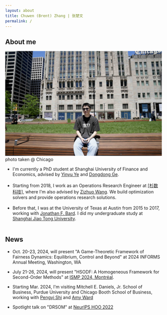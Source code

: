 ```yaml
---
layout: about
title: Chuwen (Brent) Zhang | 张楚文
permalink: /
---
```



## About me
<div class="wrapper">

<div class="footer-col footer-col-photo">
    <img src="../assets/img/photo24.jpg" alt="my photo" class="personal">
    <div class="footer-col-wrapper social-media-list comment-caption">
    photo taken @ Chicago
    <!-- photo taken @ Songyang (<a href="https://www.google.com.hk/maps/place/Songyang+County,+Lishui,+Zhejiang,+China/@28.4202883,118.8186665,10z/data=!3m1!4b1!4m6!3m5!1s0x344889647cb16d17:0xa37eea0f61551760!8m2!3d28.4494699!4d119.48202!16s%2Fm%2F080cn68?authuser=1&entry=ttu">松阳</a>) -->
    </div>
</div>

<div class="footer-col footer-col-text">
<ul class="social-media-list">
<li>
I'm currently a PhD student at Shanghai University of Finance and Economics, advised by <a href="https://web.stanford.edu/~yyye/">Yinyu Ye</a> and <a href="https://www.acem.sjtu.edu.cn/en/faculty/gedongdong.html"> Dongdong Ge</a>.
</li>
<br>
<li>
Starting from 2018, I work as an Operations Research Engineer at <a href="https://www.shanshu.ai/" class="cns-large">[杉数科技]</a>, where I'm also advised by <a href="https://mypage.cuhk.edu.cn/academics/wangzizhuo/">Zizhuo Wang</a>. 
We build optimization solvers and provide operations research solutions. 
</li>
<br>
<li>
Before that, I was at the University of Texas at Austin from 2015 to 2017, working with <a href="https://www.me.utexas.edu/people/faculty-directory/bard">Jonathan F. Bard</a>. I did my undergraduate study at <a href="https://www.sjtu.edu.cn/">Shanghai Jiao Tong University</a>.
</li>
<br>
</ul>
</div>

</div>

## News
- Oct. 20-23, 2024, will present "A Game-Theoretic Framework of Fairness Dynamics: Equilibrium, Control and Beyond" at 2024 INFORMS Annual Meeting, Washington, WA
- July 21-26, 2024, will present "HSODF: A Homogeneous Framework for Second-Order Methods" at [ISMP 2024, Montréal](https://ismp2024.gerad.ca/).

- Starting Mar. 2024, I'm visiting Mitchell E. Daniels, Jr. School of Business, Purdue University and Chicago Booth School of Business, working with [Pengyi Shi](https://business.purdue.edu/directory/bio.php?username=shi178) and [Amy Ward](https://www.chicagobooth.edu/faculty/directory/w/amy-ward)

- Spotlight talk on "DRSOM" at [NeurIPS HOO 2022](https://neurips.cc/virtual/2022/workshop/50003#wse-detail-64532)